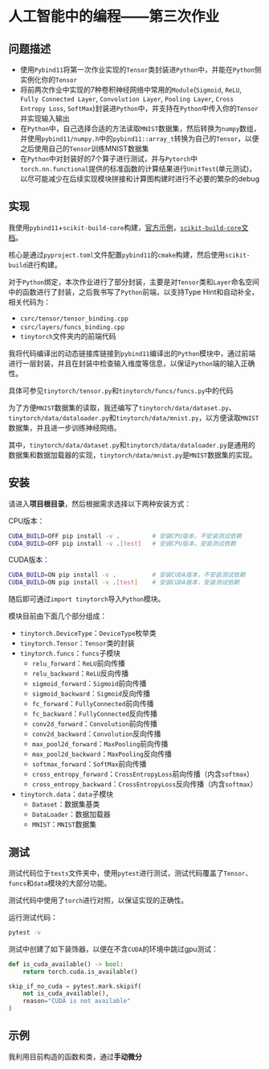 # 人工智能中的编程——第三次作业

## 问题描述

- 使用`Pybind11`将第一次作业实现的`Tensor`类封装进`Python`中，并能在`Python`侧实例化你的`Tensor`
- 将前两次作业中实现的7种卷积神经网络中常用的`Module`(`Sigmoid`, `ReLU`, `Fully Connected Layer`, `Convolution Layer`, `Pooling Layer`, `Cross Entropy Loss`, `SoftMax`)封装进`Python`中，并支持在`Python`中传入你的`Tensor`并实现输入输出
- 在`Python`中，自己选择合适的方法读取`MNIST`数据集，然后转换为`numpy`数组，并使用`pybind11/numpy.h`中的`pybind11::array_t`转换为自己的`Tensor`，以便之后使用自己的`Tensor`训练MNIST数据集
- 在`Python`中对封装好的7个算子进行测试，并与`Pytorch`中`torch.nn.functional`提供的标准函数的计算结果进行`UnitTest`(单元测试)，以尽可能减少在后续实现模块拼接和计算图构建时进行不必要的繁杂的debug

## 实现

我使用`pybind11`+`scikit-build-core`构建，[官方示例](https://github.com/pybind/scikit_build_example)，[`scikit-build-core`文档](https://scikit-build-core.readthedocs.io/)。

核心是通过`pyproject.toml`文件配置`pybind11`的`cmake`构建，然后使用`scikit-build`进行构建。

对于`Python`绑定，本次作业进行了部分封装，主要是对`Tensor`类和`Layer`命名空间中的函数进行了封装，之后我书写了`Python`前端，以支持Type Hint和自动补全，相关代码为：
- `csrc/tensor/tensor_binding.cpp`
- `csrc/layers/funcs_binding.cpp`
- `tinytorch`文件夹内的前端代码

我将代码编译出的动态链接库链接到`pybind11`编译出的`Python`模块中，通过前端进行一层封装，并且在封装中检查输入维度等信息，以保证`Python`端的输入正确性。

具体可参见`tinytorch/tensor.py`和`tinytorch/funcs/funcs.py`中的代码

为了方便`MNIST`数据集的读取，我还编写了`tinytorch/data/dataset.py`、`tinytorch/data/dataloader.py`和`tinytorch/data/mnist.py`，以方便读取`MNIST`数据集，并且进一步训练神经网络。

其中，`tinytorch/data/dataset.py`和`tinytorch/data/dataloader.py`是通用的数据集和数据加载器的实现，`tinytorch/data/mnist.py`是`MNIST`数据集的实现。

## 安装

请进入**项目根目录**，然后根据需求选择以下两种安装方式：

CPU版本：
```bash
CUDA_BUILD=OFF pip install -v .         # 安装CPU版本，不安装测试依赖
CUDA_BUILD=OFF pip install -v .[test]   # 安装CPU版本，安装测试依赖
```

CUDA版本：
```bash
CUDA_BUILD=ON pip install -v .          # 安装CUDA版本，不安装测试依赖
CUDA_BUILD=ON pip install -v .[test]    # 安装CUDA版本，安装测试依赖
```

随后即可通过`import tinytorch`导入`Python`模块。

模块目前由下面几个部分组成：
- `tinytorch.DeviceType`：`DeviceType`枚举类
- `tinytorch.Tensor`：`Tensor`类的封装
- `tinytorch.funcs`：`funcs`子模块
    - `relu_forward`：`ReLU`前向传播
    - `relu_backward`：`ReLU`反向传播
    - `sigmoid_forward`：`Sigmoid`前向传播
    - `sigmoid_backward`：`Sigmoid`反向传播
    - `fc_forward`：`FullyConnected`前向传播
    - `fc_backward`：`FullyConnected`反向传播
    - `conv2d_forward`：`Convolution`前向传播
    - `conv2d_backward`：`Convolution`反向传播
    - `max_pool2d_forward`：`MaxPooling`前向传播
    - `max_pool2d_backward`：`MaxPooling`反向传播
    - `softmax_forward`：`SoftMax`前向传播
    - `cross_entropy_forward`：`CrossEntropyLoss`前向传播（内含`softmax`）
    - `cross_entropy_backward`：`CrossEntropyLoss`反向传播（内含`softmax`）
- `tinytorch.data`：`data`子模块
    - `Dataset`：数据集基类
    - `DataLoader`：数据加载器
    - `MNIST`：`MNIST`数据集

## 测试

测试代码位于`tests`文件夹中，使用`pytest`进行测试，测试代码覆盖了`Tensor`、`funcs`和`data`模块的大部分功能。

测试代码中使用了`torch`进行对照，以保证实现的正确性。

运行测试代码：
```bash
pytest -v
```

测试中创建了如下装饰器，以便在不含`CUDA`的环境中跳过gpu测试：
```python
def is_cuda_available() -> bool:
    return torch.cuda.is_available()

skip_if_no_cuda = pytest.mark.skipif(
    not is_cuda_available(),
    reason="CUDA is not available"
)
```

## 示例

我利用目前构造的函数和类，通过**手动微分**
